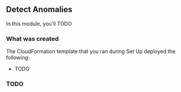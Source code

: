 ## Detect Anomalies

In this module, you'll TODO

### What was created

The CloudFormation template that you ran during Set Up deployed the following:

* TODO

### TODO